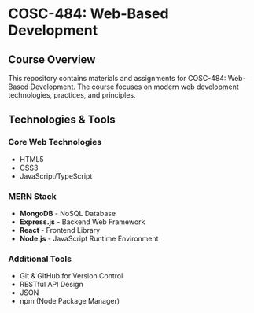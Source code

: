 # COSC-484: Web-Based Development

## Course Overview

This repository contains materials and assignments for COSC-484: Web-Based Development. The course focuses on modern web development technologies, practices, and principles.

## Technologies & Tools

### Core Web Technologies

- HTML5
- CSS3
- JavaScript/TypeScript

### MERN Stack

- **MongoDB** - NoSQL Database
- **Express.js** - Backend Web Framework
- **React** - Frontend Library
- **Node.js** - JavaScript Runtime Environment

### Additional Tools

- Git & GitHub for Version Control
- RESTful API Design
- JSON
- npm (Node Package Manager)


